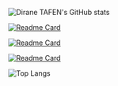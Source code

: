![Dirane TAFEN's GitHub stats](https://github-readme-stats.vercel.app/api/?username=diranetafen&show_owner)

[![Readme Card](https://github-readme-stats.vercel.app/api/pin/?username=diranetafen&repo=student-list&show_owner=true)](https://github.com/diranetafen/student-list)

[![Readme Card](https://github-readme-stats.vercel.app/api/pin/?username=diranetafen&repo=cursus-devops&show_owner=true)](https://github.com/diranetafen/cursus-devops)

[![Readme Card](https://github-readme-stats.vercel.app/api/pin/?username=eazytrainingfr&repo=webapp&show_owner=true)](https://github.com/eazytrainingfr/webapp)

![Top Langs](https://github-readme-stats.vercel.app/api/top-langs/?username=diranetafen&langs_count=10&hide=javascript,html,php,python)
